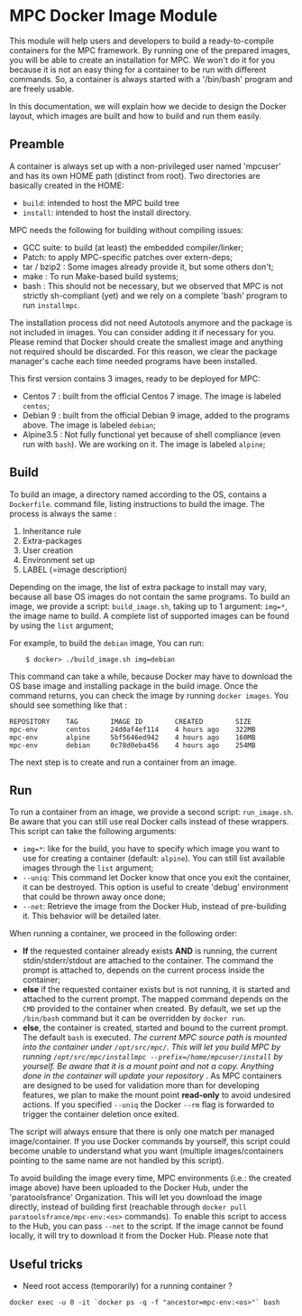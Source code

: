 MPC Docker Image Module
=======================

This module will help users and developers to build a ready-to-compile
containers for the MPC framework. By running one of the prepared images, you
will be able to create an installation for MPC. We won't do it for you because
it is not an easy thing for a container to be run with different commands. So, a
container is always started with a '/bin/bash' program and are freely usable.

In this documentation, we will explain how we decide to design the Docker
layout, which images are built and how to build and run them easily.

Preamble
--------
A container is always set up with a non-privileged user named 'mpcuser' and has
its own HOME path (distinct from root). Two directories are basically created in
the HOME:
* `build`: intended to host the MPC build tree
* `install`: intended to host the install directory.

MPC needs the following for building without compiling issues:

* GCC suite: to build (at least) the embedded compiler/linker;
* Patch: to apply MPC-specific patches over extern-deps;
* tar / bzip2 : Some images already provide it, but some others don't;
* make : To run Make-based build systems;
* bash : This should not be necessary, but we observed that MPC is not strictly
sh-compliant (yet) and we rely on a complete 'bash' program to run `installmpc`.

The installation process did not need Autotools anymore and the package is not
included in images. You can consider adding it if necessary for you.  Please
remind that Docker should create the smallest image and anything not required
should be discarded. For this reason, we clear the package manager's cache each
time needed programs have been installed.

This first version contains 3 images, ready to be deployed for MPC:

* Centos 7 : built from the official Centos 7 image. The
  image is labeled `centos`;
* Debian 9 : built from the official Debian 9 image, added to the programs
	above. The image is labeled `debian`;
* Alpine3.5 : Not fully functional yet because of shell compliance (even run
	with `bash`). We are working on it. The image is
	labeled `alpine`;

Build
-----
To build an image, a directory named according to the OS, contains a
`Dockerfile`.  command file, listing instructions to build the image. The
process is always the same :

1. Inheritance rule
2. Extra-packages
3. User creation
4. Environment set up
5. LABEL (=image description)

Depending on the image, the list of extra package to install may vary, because
all base OS images do not contain the same programs. To build an image, we
provide a script: `build_image.sh`, taking up to 1 argument: `img=*`, the image
name to build. A complete list of supported images can be found by using the
`list` argument;

For example, to build the `debian` image, You can run:

```
	$ docker> ./build_image.sh img=debian
```

This command can take a while, because Docker may have to download the OS base
image and installing package in the build image. Once the command returns, you
can check the image by running `docker images`. You should see something like
that :

```
REPOSITORY    TAG        IMAGE ID        CREATED        SIZE
mpc-env       centos     24d0af4ef114    4 hours ago    322MB
mpc-env       alpine     5bf5646ed942    4 hours ago    160MB
mpc-env       debian     0c78d0eba456    4 hours ago    254MB
```

The next step is to create and run a container from an image.

Run
---

To run a container from an image, we provide a second script: `run_image.sh`. Be
aware that you can still use real Docker calls instead of these wrappers. This
script can take the following arguments:

* `img=*`: like for the build, you have to specify which image you want to use
  for creating a container (default: `alpine`). You can still list available
  images through the `list` argument;
* `--uniq`: This command let Docker know that once you exit the container, it
  can be destroyed. This option is useful to create 'debug' environment that
  could be thrown away once done;
* `--net`: Retrieve the image from the Docker Hub, instead of pre-building it.
  This behavior will be detailed later.

When running a container, we proceed in the following order:

* **If** the requested container already exists __AND__ is running, the current
  stdin/stderr/stdout are attached to the container. The command the prompt is
  attached to, depends on the current process inside the container;
* **else** if the requested container exists but is not running, it is started
  and attached to the current prompt. The mapped command depends on the `CMD`
  provided to the container when created. By default, we set up the `/bin/bash`
  command but it can be overridden by `docker run`.
* **else**, the container is created, started and bound to the current prompt.
  The default `bash` is executed. *The current MPC source path is mounted into
  the container under `/opt/src/mpc/`. This will let you build MPC by running
  `/opt/src/mpc/installmpc --prefix=/home/mpcuser/install` by yourself. Be aware
  that it is a mount point and not a copy. Anything done in the container will
  update your repository* . As MPC containers are designed to be used for
  validation more than for developing features, we plan to make the mount point
  __read-only__ to avoid undesired actions. If you specified `--uniq` the Docker
  `--rm` flag is forwarded to trigger the container deletion once exited.

The script will always ensure that there is only one match per managed
image/container. If you use Docker commands by yourself, this script could
become unable to understand what you want (multiple images/containers pointing
to the same name are not handled by this script).

To avoid building the image every time, MPC environments (i.e.: the created
image above) have been uploaded to the Docker Hub, under the 'paratoolsfrance'
Organization. This will let you download the image directly, instead of building
first (reachable through `docker pull paratoolsfrance/mpc-env:<os>` commands).
To enable this script to access to the Hub, you can pass `--net` to the script.
If the image cannot be found locally, it will try to download it from the Docker
Hub. Please note that 

Useful tricks
-------------
* Need root access (temporarily) for a running container ?
```{sh}
docker exec -u 0 -it `docker ps -q -f "ancestor=mpc-env:<os>"` bash
```

